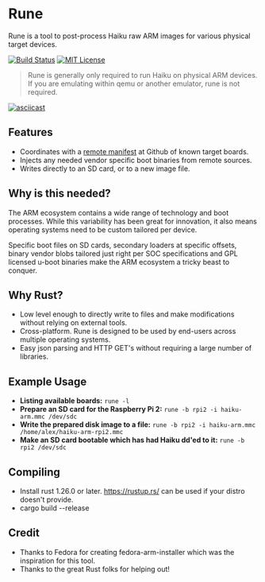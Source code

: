 Rune
====

Rune is a tool to post-process Haiku raw ARM images for various physical target devices.

[![Build Status](https://travis-ci.org/kallisti5/rune-image.svg?branch=master)](https://travis-ci.org/kallisti5/rune-image) [![MIT License](https://img.shields.io/badge/license-MIT-blue.svg)](LICENSE)

> Rune is generally only required to run Haiku on physical ARM devices. If you are emulating
> within qemu or another emulator, rune is not required.

[![asciicast](https://asciinema.org/a/249798.png)](https://asciinema.org/a/249798)

Features
---------

  * Coordinates with a [remote manifest](https://github.com/haiku/firmware/blob/master/manifest.json) at Github of known target boards.
  * Injects any needed vendor specific boot binaries from remote sources.
  * Writes directly to an SD card, or to a new image file.

Why is this needed?
----

The ARM ecosystem contains a wide range of technology and boot processes. While
this variability has been great for innovation, it also means operating systems
need to be custom tailored per device.

Specific boot files on SD cards, secondary loaders at specific offsets,
binary vendor blobs tailored just right per SOC specifications and GPL licensed
u-boot binaries make the ARM ecosystem a tricky beast to conquer.

Why Rust?
---------

  * Low level enough to directly write to files and make modifications without relying on external tools.
  * Cross-platform. Rune is designed to be used by end-users across multiple operating systems.
  * Easy json parsing and HTTP GET's without requiring a large number of libraries.

Example Usage
-------------

  * **Listing available boards:** ```rune -l```
  * **Prepare an SD card for the Raspberry Pi 2:** ```rune -b rpi2 -i haiku-arm.mmc /dev/sdc```
  * **Write the prepared disk image to a file:** ```rune -b rpi2 -i haiku-arm.mmc /home/alex/haiku-arm-rpi2.mmc```
  * **Make an SD card bootable which has had Haiku dd'ed to it:** ```rune -b rpi2 /dev/sdc```

Compiling
---------

  * Install rust 1.26.0 or later. https://rustup.rs/ can be used if your distro doesn't provide.
  * cargo build --release

Credit
------

  * Thanks to Fedora for creating fedora-arm-installer which was the inspiration for this tool.
  * Thanks to the great Rust folks for helping out!
